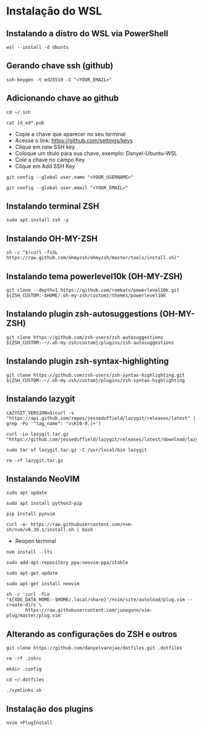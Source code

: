 # Instalação do WSL

## Instalando a distro do WSL via PowerShell
```
wsl --install -d Ubuntu
```

## Gerando chave ssh (github)
```
ssh-keygen -t ed25519 -C "<YOUR_EMAIL>"
```

## Adicionando chave ao github
```
cd ~/.ssh
```
```
cat id_ed*.pub
```

- Copie a chave que aparecer no seu terminal
- Acesse o link: https://github.com/settings/keys
- Clique em new SSH key
- Coloque um título para sua chave, exemplo: Danyel-Ubuntu-WSL
- Cole a chave no campo Key
- Clique em Add SSH Key
```
git config --global user.name "<YOUR_USERNAME>"
```
```
git config --global user.email "<YOUR_EMAIL>"
```

## Instalando terminal ZSH
```
sudo apt install zsh -y
```

## Instalando OH-MY-ZSH
```
sh -c "$(curl -fsSL https://raw.github.com/ohmyzsh/ohmyzsh/master/tools/install.sh)"
```

## Instalando tema powerlevel10k (OH-MY-ZSH)
```
git clone --depth=1 https://github.com/romkatv/powerlevel10k.git ${ZSH_CUSTOM:-$HOME/.oh-my-zsh/custom}/themes/powerlevel10k
```

## Instalando plugin zsh-autosuggestions (OH-MY-ZSH)
```
git clone https://github.com/zsh-users/zsh-autosuggestions ${ZSH_CUSTOM:-~/.oh-my-zsh/custom}/plugins/zsh-autosuggestions
```

## Instalando plugin zsh-syntax-highlighting
```
git clone https://github.com/zsh-users/zsh-syntax-highlighting.git ${ZSH_CUSTOM:-~/.oh-my-zsh/custom}/plugins/zsh-syntax-highlighting
```

## Instalando lazygit
```
LAZYGIT_VERSION=$(curl -s "https://api.github.com/repos/jesseduffield/lazygit/releases/latest" | grep -Po '"tag_name": "v\K[0-9.]+')
```
```
curl -Lo lazygit.tar.gz "https://github.com/jesseduffield/lazygit/releases/latest/download/lazygit_${LAZYGIT_VERSION}_Linux_x86_64.tar.gz"
```
```
sudo tar xf lazygit.tar.gz -C /usr/local/bin lazygit
```
```
rm -rf lazygit.tar.gz
```

## Instalando NeoVIM
```
sudo apt update
```
```
sudo apt install python3-pip
```
```
pip install pynvim
```
```
curl -o- https://raw.githubusercontent.com/nvm-sh/nvm/v0.39.1/install.sh | bash
```
- Reopen terminal

```
nvm install --lts
```
```
sudo add-apt-repository ppa:neovim-ppa/stable
```
```
sudo apt-get update
```
```
sudo apt-get install neovim
```
```
sh -c 'curl -fLo "${XDG_DATA_HOME:-$HOME/.local/share}"/nvim/site/autoload/plug.vim --create-dirs \
       https://raw.githubusercontent.com/junegunn/vim-plug/master/plug.vim'
```

## Alterando as configurações do ZSH e outros
```
git clone https://github.com/danyelvarejao/dotfiles.git .dotfiles
```
```
rm -rf .zshrc
```
```
mkdir .config
```
```
cd ~/.dotfiles
```
```
./symlinks.sh
```

## Instalação dos plugins
```
nvim +PlugInstall
```
